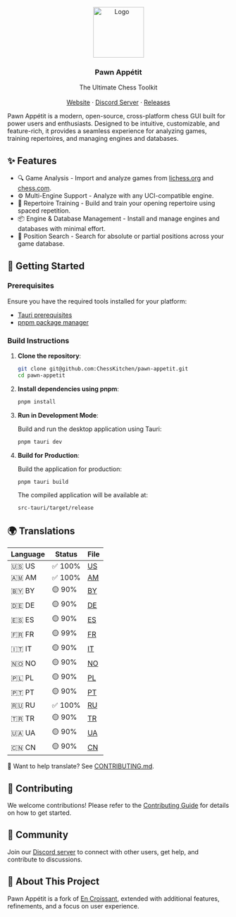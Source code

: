 <br />
<div align="center">
<a href="https://github.com/ChessKitchen/pawn-appetit">
    <img width="115" height="115" src="https://github.com/ChessKitchen/pawn-appetit/raw/main/src-tauri/icons/icon.png" alt="Logo">
</a>

<h3 align="center">Pawn Appétit</h3>

<p align="center">
    The Ultimate Chess Toolkit
    <br />
    <br />
    <a href="https://pawnappetit.com/">Website</a>
    ·
    <a href="https://discord.gg/AseVZvWr2X">Discord Server</a>
    ·
    <a href="https://github.com/ChessKitchen/pawn-appetit/releases">Releases</a>
</p>
</div>

Pawn Appétit is a modern, open-source, cross-platform chess GUI built for power users and enthusiasts. Designed to be intuitive, customizable, and feature-rich, it provides a seamless experience for analyzing games, training repertoires, and managing engines and databases.

## ✨ Features

- 🔍 Game Analysis - Import and analyze games from [lichess.org](https://lichess.org) and [chess.com](https://chess.com).
- ⚙️ Multi-Engine Support - Analyze with any UCI-compatible engine.
- 🧠 Repertoire Training - Build and train your opening repertoire using spaced repetition.
- 📦 Engine & Database Management - Install and manage engines and databases with minimal effort.
- 🔎 Position Search - Search for absolute or partial positions across your game database.

## 🚀 Getting Started

### Prerequisites
Ensure you have the required tools installed for your platform:
- [Tauri prerequisites](https://tauri.app/start/prerequisites/)
- [pnpm package manager](https://pnpm.io/)

### Build Instructions

1. **Clone the repository**:

   ```bash
   git clone git@github.com:ChessKitchen/pawn-appetit.git
   cd pawn-appetit
   ```

2. **Install dependencies using pnpm**:

   ```bash
   pnpm install
   ```

3. **Run in Development Mode**:

    Build and run the desktop application using Tauri:

    ```bash
    pnpm tauri dev
    ```

4. **Build for Production**:

    Build the application for production:

    ```bash
    pnpm tauri build
    ```

    The compiled application will be available at:

    ```bash
    src-tauri/target/release
    ```

## 🌍 Translations

<!-- TRANSLATIONS_START -->
| Language  | Status   | File                        |
|-----------|----------|-----------------------------|
| 🇺🇸 US | ✅ 100% | [US](./src/translation/en_US.ts) |
| 🇦🇲 AM | ✅ 100% | [AM](./src/translation/am_AM.ts) |
| 🇧🇾 BY | 🟡 90% | [BY](./src/translation/be_BY.ts) |
| 🇩🇪 DE | 🟡 90% | [DE](./src/translation/de_DE.ts) |
| 🇪🇸 ES | 🟡 90% | [ES](./src/translation/es_ES.ts) |
| 🇫🇷 FR | 🟡 99% | [FR](./src/translation/fr_FR.ts) |
| 🇮🇹 IT | 🟡 90% | [IT](./src/translation/it_IT.ts) |
| 🇳🇴 NO | 🟡 90% | [NO](./src/translation/nb_NO.ts) |
| 🇵🇱 PL | 🟡 90% | [PL](./src/translation/pl_PL.ts) |
| 🇵🇹 PT | 🟡 90% | [PT](./src/translation/pt_PT.ts) |
| 🇷🇺 RU | ✅ 100% | [RU](./src/translation/ru_RU.ts) |
| 🇹🇷 TR | 🟡 90% | [TR](./src/translation/tr_TR.ts) |
| 🇺🇦 UA | 🟡 90% | [UA](./src/translation/uk_UA.ts) |
| 🇨🇳 CN | 🟡 90% | [CN](./src/translation/zh_CN.ts) |
<!-- TRANSLATIONS_END -->

📢 Want to help translate? See [CONTRIBUTING.md](./CONTRIBUTING.md).

## 🤝 Contributing

We welcome contributions! Please refer to the [Contributing Guide](./CONTRIBUTING.md) for details on how to get started.

## 💬 Community

Join our [Discord server](https://discord.gg/AseVZvWr2X) to connect with other users, get help, and contribute to discussions.

## 🧱 About This Project

Pawn Appétit is a fork of [En Croissant](https://github.com/franciscoBSalgueiro/en-croissant), extended with additional features, refinements, and a focus on user experience.

